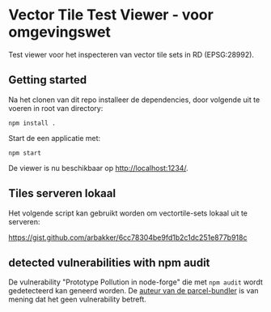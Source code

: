 # Vector Tile Test Viewer - voor omgevingswet

Test viewer voor het inspecteren van vector tile sets in RD (EPSG:28992).

## Getting started

Na het clonen van dit repo installeer de dependencies, door volgende uit te voeren in root van directory:

```npm
npm install .
```

Start de een applicatie met:

```npm
npm start
```

De viewer is nu beschikbaar op [http://localhost:1234/](http://localhost:1234/).

## Tiles serveren lokaal

Het volgende script kan gebruikt worden om vectortile-sets lokaal uit te serveren:

<https://gist.github.com/arbakker/6cc78304be9fd1b2c1dc251e877b918c>

## detected vulnerabilities with npm audit

De vulnerability "Prototype Pollution in node-forge" die met `npm audit` wordt gedetecteerd kan geneerd worden. De [auteur van de parcel-bundler](https://github.com/parcel-bundler/parcel/issues/5145#issuecomment-693228935) is van mening dat het geen vulnerability betreft.
